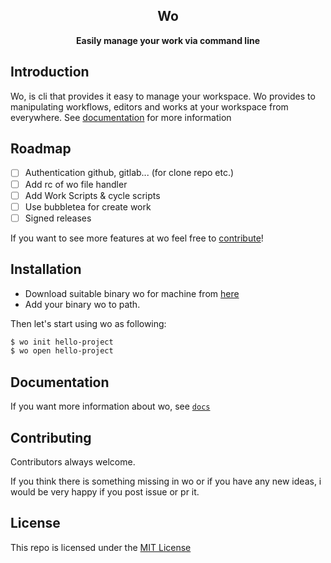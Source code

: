 <div align="center">
    <h2><strong> Wo </strong></h2>
    <p><strong>Easily manage your work via command line</strong></p>
</div>

## Introduction

Wo, is cli that provides it easy to manage your workspace. Wo provides to manipulating workflows,
editors and works at your workspace from everywhere. 
See [documentation](docs/get_started.md) for more information

## Roadmap

- [ ] Authentication github, gitlab... (for clone repo etc.)
- [ ] Add rc of wo file handler
- [ ] Add Work Scripts & cycle scripts
- [ ] Use bubbletea for create work
- [ ] Signed releases

If you want to see more features at wo feel free to [contribute](#Contributing)!

## Installation

- Download suitable binary wo for machine from [here](releases)
- Add your binary wo to path.

Then let's start using wo as following:

```bash
$ wo init hello-project
$ wo open hello-project 
```

## Documentation
If you want more information about wo, see [`docs`](docs/get_started.md)

## Contributing
Contributors always welcome.

If you think there is something missing in wo or if you have any new ideas, i would be very happy if you post issue or pr it.

## License

This repo is licensed under the [MIT License](LICENSE)
